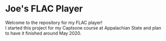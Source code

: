 # Joe's FLAC Player
Welcome to the repository for my FLAC player!  
I started this project for my Captsone course at Appalachian State
and plan to have it finished around May 2020.
